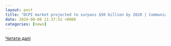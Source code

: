 ```yaml
---
layout: post
title: "DCPI market projected to surpass $50 billion by 2028 | Communications Today"
date: 2024-08-08 11:37:52 +0000
categories: [news]
---
```


[Читати далі](https://www.communicationstoday.co.in/ai-deployments-to-push-data-center-physical-infrastructure-market-over-50-b-by-2028/)
